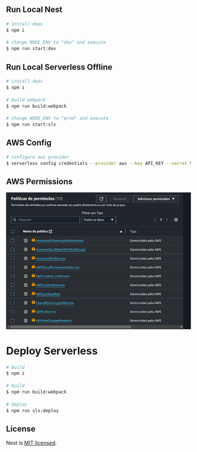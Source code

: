 ## Run Local Nest
```bash
# install deps
$ npm i

# change NODE_ENV to "dev" and execute
$ npm run start:dev
```

## Run Local Serverless Offline
```bash
# install deps
$ npm i

# build webpack
$ npm run build:webpack

# change NODE_ENV to "prod" and execute
$ npm run start:sls
```

## AWS Config
```bash
# configure aws provider
$ serverless config credentials --provider aws --key API_KEY --secret SECRET_KEY
```

## AWS Permissions
![alt text](image.png)

# Deploy Serverless

```bash
# build
$ npm i

# build
$ npm run build:webpack

# deploy
$ npm run sls:deploy
```

## License

Nest is [MIT licensed](LICENSE).